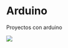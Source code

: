 Arduino
=======

Proyectos con arduino

![](http://upload.wikimedia.org/wikipedia/commons/thumb/8/87/Arduino_Logo.svg/720px-Arduino_Logo.svg.png)
